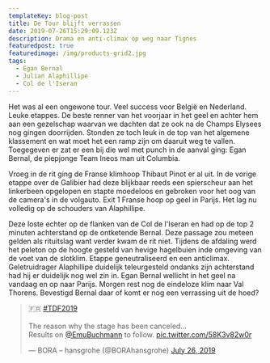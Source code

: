 ```yaml
---
templateKey: blog-post
title: De Tour blijft verrassen
date: 2019-07-26T15:29:09.123Z
description: Drama en anti-climax op weg naar Tignes
featuredpost: true
featuredimage: /img/products-grid2.jpg
tags:
  - Egan Bernal
  - Julian Alaphillipe
  - Col de l'Iseran
---
```

Het was al een ongewone tour. Veel success voor België en Nederland. Leuke etappes. De beste renner van het voorjaar in het geel en achter hem aan een gezelschap waarvan we dachten dat ze ook na de Champs Elysees nog gingen doorrijden. Stonden ze toch leuk in de top van het algemene klassement en wat moet het een ramp zijn om daaruit weg te vallen. Toegegeven er zat er een bij die wel met punch in de aanval ging: Egan Bernal, de piepjonge Team Ineos man uit Columbia.

Vroeg in de rit ging de Franse klimhoop Thibaut Pinot er al uit. In de vorige etappe over de Galibier had deze blijkbaar reeds een spierscheur aan het linkerbeen opgelopen en stapte moedeloos en gebroken voor het oog van de camera's in de volgauto. Exit 1 Franse hoop op geel in Parijs. Het lag nu volledig op de schouders van Alaphillipe.

Deze loste echter op de flanken van de Col de l'Iseran en had op de top 2 minuten achterstand op de ontketende Bernal. Deze passage zou meteen gelden als rituitslag want verder kwam de rit niet. Tijdens de afdaling werd het peleton op de hoogte gesteld van hevige hagelbuien inde omgeving van de voet  van de slotklim. Etappe geneutraliseerd en een anticlimax. Geletruidrager Alaphillipe duidelijk teleurgesteld ondanks zijn achterstand had hij er duidelijk nog wel zin in. Egan Bernal wellicht in het geel na vandaag en op naar Parijs. Morgen rest nog de eindeloze klim naar Val Thorens. Bevestigd Bernal daar of komt er nog een verrassing uit de hoed?



<blockquote class="twitter-tweet"><p lang="en" dir="ltr">🇫🇷 <a href="https://twitter.com/hashtag/TDF2019?src=hash&amp;ref_src=twsrc%5Etfw">#TDF2019</a> <br><br>The reason why the stage has been canceled... <br>Results on <a href="https://twitter.com/EmuBuchmann?ref_src=twsrc%5Etfw">@EmuBuchmann</a> to follow. <a href="https://t.co/58K3v82w0r">pic.twitter.com/58K3v82w0r</a></p>&mdash; BORA – hansgrohe (@BORAhansgrohe) <a href="https://twitter.com/BORAhansgrohe/status/1154768974116208641?ref_src=twsrc%5Etfw">July 26, 2019</a></blockquote> <script async src="https://platform.twitter.com/widgets.js" charset="utf-8"></script>
